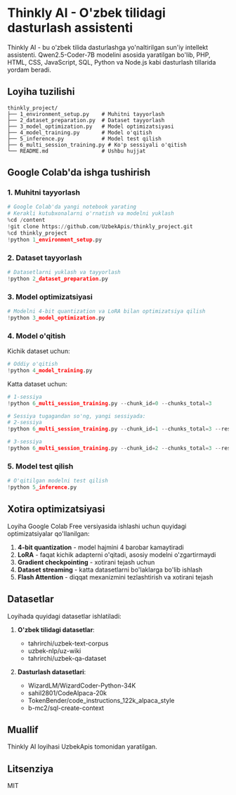# Thinkly AI - O'zbek tilidagi dasturlash assistenti

Thinkly AI - bu o'zbek tilida dasturlashga yo'naltirilgan sun'iy intellekt assistenti. Qwen2.5-Coder-7B modelini asosida yaratilgan bo'lib, PHP, HTML, CSS, JavaScript, SQL, Python va Node.js kabi dasturlash tillarida yordam beradi.

## Loyiha tuzilishi

```
thinkly_project/
├── 1_environment_setup.py    # Muhitni tayyorlash
├── 2_dataset_preparation.py  # Dataset tayyorlash
├── 3_model_optimization.py   # Model optimizatsiyasi
├── 4_model_training.py       # Model o'qitish
├── 5_inference.py            # Model test qilish
├── 6_multi_session_training.py # Ko'p sessiyali o'qitish
└── README.md                 # Ushbu hujjat
```

## Google Colab'da ishga tushirish

### 1. Muhitni tayyorlash

```python
# Google Colab'da yangi notebook yarating
# Kerakli kutubxonalarni o'rnatish va modelni yuklash
%cd /content
!git clone https://github.com/UzbekApis/thinkly_project.git
%cd thinkly_project
!python 1_environment_setup.py
```

### 2. Dataset tayyorlash

```python
# Datasetlarni yuklash va tayyorlash
!python 2_dataset_preparation.py
```

### 3. Model optimizatsiyasi

```python
# Modelni 4-bit quantization va LoRA bilan optimizatsiya qilish
!python 3_model_optimization.py
```

### 4. Model o'qitish

Kichik dataset uchun:

```python
# Oddiy o'qitish
!python 4_model_training.py
```

Katta dataset uchun:

```python
# 1-sessiya
!python 6_multi_session_training.py --chunk_id=0 --chunks_total=3

# Sessiya tugagandan so'ng, yangi sessiyada:
# 2-sessiya
!python 6_multi_session_training.py --chunk_id=1 --chunks_total=3 --resume=/content/drive/MyDrive/thinkly_project/checkpoints/chunk_0

# 3-sessiya
!python 6_multi_session_training.py --chunk_id=2 --chunks_total=3 --resume=/content/drive/MyDrive/thinkly_project/checkpoints/chunk_1
```

### 5. Model test qilish

```python
# O'qitilgan modelni test qilish
!python 5_inference.py
```

## Xotira optimizatsiyasi

Loyiha Google Colab Free versiyasida ishlashi uchun quyidagi optimizatsiyalar qo'llanilgan:

1. **4-bit quantization** - model hajmini 4 barobar kamaytiradi
2. **LoRA** - faqat kichik adapterni o'qitadi, asosiy modelni o'zgartirmaydi
3. **Gradient checkpointing** - xotirani tejash uchun
4. **Dataset streaming** - katta datasetlarni bo'laklarga bo'lib ishlash
5. **Flash Attention** - diqqat mexanizmini tezlashtirish va xotirani tejash

## Datasetlar

Loyihada quyidagi datasetlar ishlatiladi:

1. **O'zbek tilidagi datasetlar**:
   - tahrirchi/uzbek-text-corpus
   - uzbek-nlp/uz-wiki
   - tahrirchi/uzbek-qa-dataset

2. **Dasturlash datasetlari**:
   - WizardLM/WizardCoder-Python-34K
   - sahil2801/CodeAlpaca-20k
   - TokenBender/code_instructions_122k_alpaca_style
   - b-mc2/sql-create-context

## Muallif

Thinkly AI loyihasi UzbekApis tomonidan yaratilgan.

## Litsenziya

MIT 
